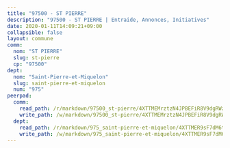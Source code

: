 ```yaml
---
title: "97500 - ST PIERRE"
description: "97500 - ST PIERRE | Entraide, Annonces, Initiatives"
date: 2020-01-11T14:09:21+09:00
collapsible: false
layout: commune
comm:
  nom: "ST PIERRE"
  slug: st-pierre
  cp: "97500"
dept:
  nom: "Saint-Pierre-et-Miquelon"
  slug: saint-pierre-et-miquelon
  num: "975"
peerpad:
  comm:
    read_path: /r/markdown/97500_st-pierre/4XTTMEMrztzN4JPBEFiR8V9dgRWzTxbAKnTFmNjfDZAQZ3mJP
    write_path: /w/markdown/97500_st-pierre/4XTTMEMrztzN4JPBEFiR8V9dgRWzTxbAKnTFmNjfDZAQZ3mJP-K3TgUQYBVucNaay2nDSq3613V6x5H1BgAnvexnUoTd87dFLD4DkBvfMQDRia6mMEQDBtiGRPgjWZYmijoZELavhuX1Ci4bLfHdKUxwBXBVhQW1f47upxyVHCxSJ3N2kRv2WY5mVR
  dept:
    read_path: /r/markdown/975_saint-pierre-et-miquelon/4XTTMER9sF7dM6txvW5veDyctjZooCH5rWPoHb2L4fVpTmumZ
    write_path: /w/markdown/975_saint-pierre-et-miquelon/4XTTMER9sF7dM6txvW5veDyctjZooCH5rWPoHb2L4fVpTmumZ-K3TgV16P5UzNdRtSZnFVgnQvGoEZkrbwboxjGRjXVmuMUjq1rUdycbg7fUrqdaCdZ2HsgRgqBEzsRrZRHfHCVjhRdXMEP2tP3u3KxwREo2E7ajW5Gca4FDsC7gewnWe59qaCmoxj
---
```


